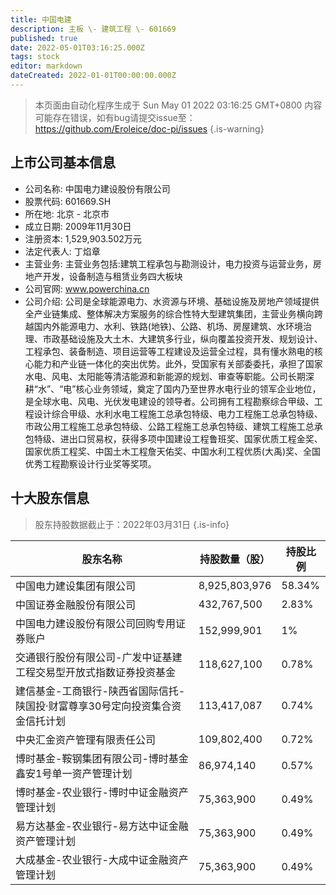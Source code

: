 ```yaml
---
title: 中国电建
description: 主板 \- 建筑工程 \- 601669
published: true
date: 2022-05-01T03:16:25.000Z
tags: stock
editor: markdown
dateCreated: 2022-01-01T00:00:00.000Z
---
```


> 本页面由自动化程序生成于 Sun May 01 2022 03:16:25 GMT+0800
> 内容可能存在错误，如有bug请提交issue至：https://github.com/Eroleice/doc-pi/issues
{.is-warning}

## 上市公司基本信息
- 公司名称: 中国电力建设股份有限公司
- 股票代码: 601669.SH
- 所在地: 北京 - 北京市
- 成立日期: 2009年11月30日
- 注册资本: 1,529,903.502万元
- 法定代表人: 丁焰章
- 主营业务: 主营业务包括:建筑工程承包与勘测设计，电力投资与运营业务，房地产开发，设备制造与租赁业务四大板块
- 公司官网: www.powerchina.cn
- 公司介绍: 公司是全球能源电力、水资源与环境、基础设施及房地产领域提供全产业链集成、整体解决方案服务的综合性特大型建筑集团，主营业务横向跨越国内外能源电力、水利、铁路(地铁)、公路、机场、房屋建筑、水环境治理、市政基础设施及大土木、大建筑多行业，纵向覆盖投资开发、规划设计、工程承包、装备制造、项目运营等工程建设及运营全过程，具有懂水熟电的核心能力和产业链一体化的突出优势。此外，受国家有关部委委托，承担了国家水电、风电、太阳能等清洁能源和新能源的规划、审查等职能。公司长期深耕“水”、“电”核心业务领域，奠定了国内乃至世界水电行业的领军企业地位，是全球水电、风电、光伏发电建设的领导者。公司拥有工程勘察综合甲级、工程设计综合甲级、水利水电工程施工总承包特级、电力工程施工总承包特级、市政公用工程施工总承包特级、公路工程施工总承包特级、建筑工程施工总承包特级、进出口贸易权，获得多项中国建设工程鲁班奖、国家优质工程金奖、国家优质工程奖、中国土木工程詹天佑奖、中国水利工程优质(大禹)奖、全国优秀工程勘察设计行业奖等奖项。


## 十大股东信息
> 股东持股数据截止于：2022年03月31日
{.is-info}

| 股东名称 | 持股数量（股） | 持股比例 |
| --- | --- | --- |
| 中国电力建设集团有限公司 | 8,925,803,976 | 58.34% |
| 中国证券金融股份有限公司 | 432,767,500 | 2.83% |
| 中国电力建设股份有限公司回购专用证券账户 | 152,999,901 | 1% |
| 交通银行股份有限公司-广发中证基建工程交易型开放式指数证券投资基金 | 118,627,100 | 0.78% |
| 建信基金-工商银行-陕西省国际信托-陕国投·财富尊享30号定向投资集合资金信托计划 | 113,417,087 | 0.74% |
| 中央汇金资产管理有限责任公司 | 109,802,400 | 0.72% |
| 博时基金-鞍钢集团有限公司-博时基金鑫安1号单一资产管理计划 | 86,974,140 | 0.57% |
| 博时基金-农业银行-博时中证金融资产管理计划 | 75,363,900 | 0.49% |
| 易方达基金-农业银行-易方达中证金融资产管理计划 | 75,363,900 | 0.49% |
| 大成基金-农业银行-大成中证金融资产管理计划 | 75,363,900 | 0.49% |




